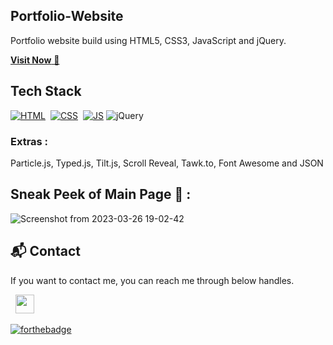 ## Portfolio-Website
Portfolio website build using HTML5, CSS3, JavaScript and jQuery.

<a href="https://sainiaditya1.github.io/personal_portfolio/" target="_blank">**Visit Now** 🚀</a>

## Tech Stack
[![HTML](https://img.shields.io/badge/html5%20-%23E34F26.svg?&style=for-the-badge&logo=html5&logoColor=white)](https://github.com/jigar-sable/Portfolio-Website/search?l=html)&nbsp;
[![CSS](https://img.shields.io/badge/css3%20-%231572B6.svg?&style=for-the-badge&logo=css3&logoColor=white)](https://github.com/jigar-sable/Portfolio-Website/search?l=css)&nbsp;
[![JS](https://img.shields.io/badge/javascript%20-%23323330.svg?&style=for-the-badge&logo=javascript&logoColor=%23F7DF1E)](https://github.com/jigar-sable/Portfolio-Website/search?l=javascript)
<img alt="jQuery" src="https://img.shields.io/badge/jquery-%230769AD.svg?style=for-the-badge&logo=jquery&logoColor=white"/>

### Extras : 
Particle.js, Typed.js, Tilt.js, Scroll Reveal, Tawk.to, Font Awesome and JSON

## Sneak Peek of Main Page 🙈 :
![Screenshot from 2023-03-26 19-02-42](https://user-images.githubusercontent.com/114948505/227779291-716c169d-2b45-4787-bc8e-68dafa36ac7c.png)


<h2>📬 Contact</h2>

If you want to contact me, you can reach me through below handles.

&nbsp;&nbsp;<a href="https://www.linkedin.com/in/aditya-saini-ba44261b8"><img src="https://www.felberpr.com/wp-content/uploads/linkedin-logo.png" width="30"></img></a>

[![forthebadge](https://forthebadge.com/images/badges/built-with-love.svg)](https://forthebadge.com)




